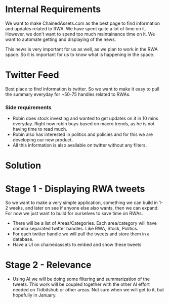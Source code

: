 # Internal Requirements
We want to make ChainedAssets.com as the best page to find information and updates related to RWA. We have spent 
quite a lot of time on it. However, we don't want to spend too much maintainance time on it. We want to automate
getting and displaying of the news. 

This news is very important for us as well, as we plan to work in the RWA space. So it is important for us to know
what is happening in the space.

# Twitter Feed
Best place to find information is twitter. So we want to make it easy to pull the summary everyday for ~50-75 handles
related to RWAs.

### Side requirements
- Robin does stock investing and wanted to get updates on it in 10 mins everyday. Right now robin buys based on 
macro trends, as he is not having time to read much.
- Robin also has interested in politics and policies and for this we are developing our new product.
- All this information is also available on twitter without any filters.

# Solution
# Stage 1 - Displaying RWA tweets
So we want to make a very simple application, something we can build in 1-2 weeks, and later on see if anyone else 
also wants, then we can expand. For now we just want to build for ourselves to save time on RWAs.

- There will be a list of Areas/Categories. Each area/category will have comma separated twitter handles. Like RWA, Stock, Politics.
- For each twitter handle we will pull the tweets and store them in a database.
- Have a UI on chainedassets to embed and show these tweets

# Stage 2 - Relevance
- Using AI we will be doing some filtering and summarization of the tweets. This work will be coupled together with
the other AI effort needed on Tidbitshub or other areas.  Not sure when we will get to it, but hopefully in January. 

